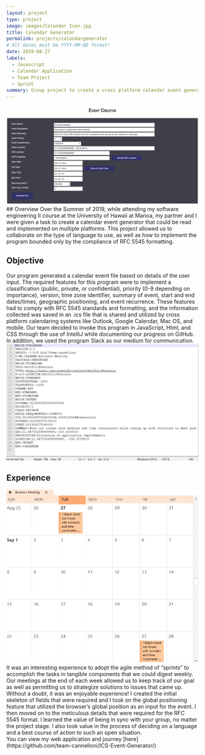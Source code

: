 ```yaml
---
layout: project
type: project
image: images/Calendar Icon.jpg
title: Calendar Generator
permalink: projects/calendargenerator
# All dates must be YYYY-MM-DD format!
date: 2019-08-27
labels:
  - Javascript
  - Calendar Application
  - Team Project
  - Sprint
summary: Group project to create a cross platform calendar event generator.
---
```

<img class="ui fluid rounded image" src="../images/Main.png">
## Overview
Over the Summer of 2019, while attending my software engineering II course at the University of Hawaii at Manoa, my partner and I were given a task to create a calendar event generator that could be read and implemented on multiple platforms.  This project allowed us to collaborate on the type of language to use, as well as how to implement the program bounded only by the compliance of RFC 5545 formatting.
 
## Objective
Our program generated a calendar event file based on details of the user input.  The required features for this program were to implement a classification (public, private, or confidential), priority (0-9 depending on importance), version, time zone identifier, summary of event, start and end dates/times, geographic positioning, and event recurrence.  These features had to comply with RFC 5545 standards and formatting, and the information collected was saved in an .ics file that is shared and utilized by cross platform calendaring systems like Outlook, Google Calendar, Mac OS, and mobile.  Our team decided to invoke this program in JavaScript, Html, and CSS through the use of IntelliJ while documenting our progress on GitHub.  In addition, we used the program Slack as our medium for communication. 
<img class="ui fluid rounded image" src="../images/RFC 5545.png">
## Experience
<img class="ui medium right floated rounded image" src="../images/Calendar.png">
It was an interesting experience to adopt the agile method of “sprints” to accomplish the tasks in tangible components that we could digest weekly.  Our meetings at the end of each week allowed us to keep track of our goal as well as permitting us to strategize solutions to issues that came up.  Without a doubt, it was an enjoyable experience!  I created the initial skeleton of fields that were required and I took on the global positioning feature that utilized the browser’s global position as an input for the event.  I then moved on to the meticulous details that were required for the RFC 5545 format.  I learned the value of being in sync with your group, no matter the project stage.  I also took value in the process of deciding on a language and a best course of action to such an open situation.  
<br/>
You can view my web application and journey [here](https://github.com/team-cannelloni/ICS-Event-Generator/)
